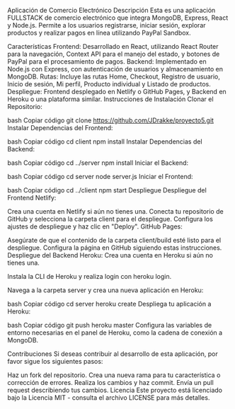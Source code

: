 Aplicación de Comercio Electrónico
Descripción
Esta es una aplicación FULLSTACK de comercio electrónico que integra MongoDB, Express, React y Node.js. Permite a los usuarios registrarse, iniciar sesión, explorar productos y realizar pagos en línea utilizando PayPal Sandbox.

Características
Frontend: Desarrollado en React, utilizando React Router para la navegación, Context API para el manejo del estado, y botones de PayPal para el procesamiento de pagos.
Backend: Implementado en Node.js con Express, con autenticación de usuarios y almacenamiento en MongoDB.
Rutas: Incluye las rutas Home, Checkout, Registro de usuario, Inicio de sesión, Mi perfil, Producto individual y Listado de productos.
Despliegue: Frontend desplegado en Netlify o GitHub Pages, y Backend en Heroku o una plataforma similar.
Instrucciones de Instalación
Clonar el Repositorio:

bash
Copiar código
git clone https://github.com/JDrakke/proyecto5.git
Instalar Dependencias del Frontend:

bash
Copiar código
cd client
npm install
Instalar Dependencias del Backend:

bash
Copiar código
cd ../server
npm install
Iniciar el Backend:

bash
Copiar código
cd server
node server.js
Iniciar el Frontend:

bash
Copiar código
cd ../client
npm start
Despliegue
Despliegue del Frontend
Netlify:

Crea una cuenta en Netlify si aún no tienes una.
Conecta tu repositorio de GitHub y selecciona la carpeta client para el despliegue.
Configura los ajustes de despliegue y haz clic en "Deploy".
GitHub Pages:

Asegúrate de que el contenido de la carpeta client/build esté listo para el despliegue.
Configura la página en GitHub siguiendo estas instrucciones.
Despliegue del Backend
Heroku:
Crea una cuenta en Heroku si aún no tienes una.

Instala la CLI de Heroku y realiza login con heroku login.

Navega a la carpeta server y crea una nueva aplicación en Heroku:

bash
Copiar código
cd server
heroku create
Despliega tu aplicación a Heroku:

bash
Copiar código
git push heroku master
Configura las variables de entorno necesarias en el panel de Heroku, como la cadena de conexión a MongoDB.

Contribuciones
Si deseas contribuir al desarrollo de esta aplicación, por favor sigue los siguientes pasos:

Haz un fork del repositorio.
Crea una nueva rama para tu característica o corrección de errores.
Realiza los cambios y haz commit.
Envía un pull request describiendo tus cambios.
Licencia
Este proyecto está licenciado bajo la Licencia MIT - consulta el archivo LICENSE para más detalles.

